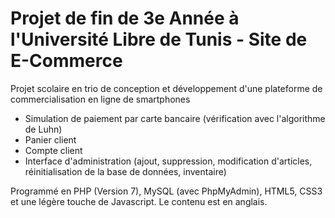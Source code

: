 # Projet de fin de 3e Année à l'Université Libre de Tunis - Site de E-Commerce

Projet scolaire en trio de conception et développement d'une plateforme
de commercialisation en ligne de smartphones
- Simulation de paiement par carte bancaire (vérification avec l'algorithme de Luhn)
- Panier client
- Compte client
- Interface d'administration (ajout, suppression, modification d'articles, réinitialisation de la base de données, inventaire)

Programmé en PHP (Version 7), MySQL (avec PhpMyAdmin), HTML5, CSS3 et une légère touche de Javascript.
Le contenu est en anglais.
